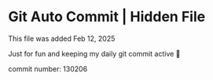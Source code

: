 # Git Auto Commit | Hidden File

This file was added Feb 12, 2025

Just for fun and keeping my daily git commit active 🤪

commit number: 130206
